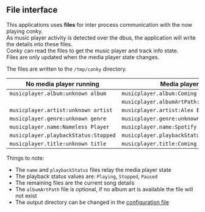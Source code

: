 ## File interface
This applications uses **files** for inter process communication with the now playing conky.  
As music player activity is detected over the dbus, the application will write the details into these files.  
Conky can read the files to get the music player and track info state.  
Files are only updated when the media player state changes.

The files are written to the `/tmp/conky` directory.

| No media player running              | Media player running                            |
|--------------------------------------|-------------------------------------------------|
| `musicplayer.album:unknown album`    | `musicplayer.album:Coming Home`                 |
|                                      | `musicplayer.albumArtPath:/some/path/image.png` |
| `musicplayer.artist:unknown artist`  | `musicplayer.artist:Alex Boychuk`               |
| `musicplayer.genre:unknown genre`    | `musicplayer.genre:unknown genre`               |
| `musicplayer.name:Nameless Player`   | `musicplayer.name:Spotify`                      |
| `musicplayer.playbackStatus:Stopped` | `musicplayer.playbackStatus:Playing`            |
| `musicplayer.title:unknown title`    | `musicplayer.title:Coming Home`                 |

Things to note:

- The `name` and `playbackStatus` files relay the media player state
- The playback status values are: `Playing`, `Stopped`, `Paused`
- The remaining files are the current song details
- The `albumArtPath` file is optional, if no album art is available the file will not exist
- The output directory can be changed in the [configuration file](configuration.html)